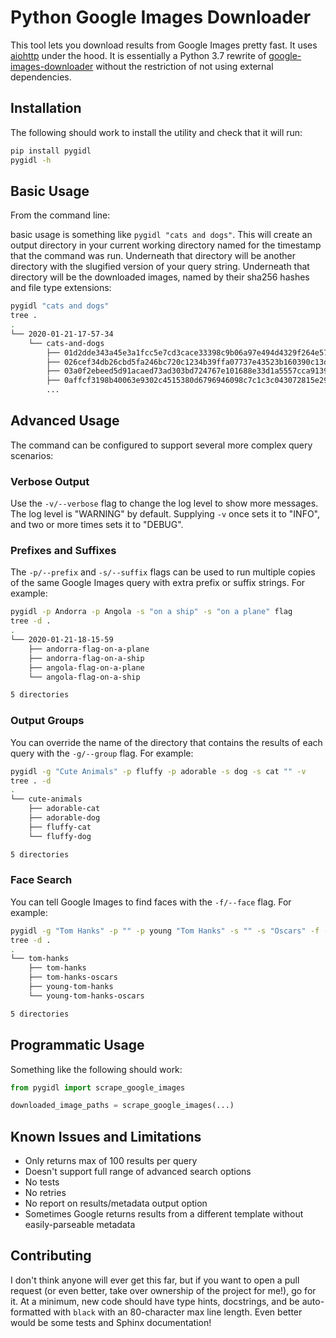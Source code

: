 # Python Google Images Downloader

This tool lets you download results from Google Images pretty fast. It uses
[aiohttp](https://docs.aiohttp.org/en/stable/) under the hood. It is essentially
a Python 3.7 rewrite of
[google-images-downloader](https://github.com/hardikvasa/google-images-download)
without the restriction of not using external dependencies.

## Installation

The following should work to install the utility and check that it will run:

```bash
pip install pygidl
pygidl -h
```

## Basic Usage

From the command line:

basic usage is something like `pygidl "cats and dogs"`. This will create an
output directory in your current working directory named for the timestamp that
the command was run. Underneath that directory will be another directory with
the slugified version of your query string. Underneath that directory will be
the downloaded images, named by their sha256 hashes and file type extensions:

```bash
pygidl "cats and dogs"
tree .
.
└── 2020-01-21-17-57-34
    └── cats-and-dogs
        ├── 01d2dde343a45e3a1fcc5e7cd3cace33398c9b06a97e494d4329f264e57d5f57.jpg
        ├── 026cef34db26cbd5fa246bc720c1234b39ffa07737e43523b160390c13d5d3e6.jpeg
        ├── 03a0f2ebeed5d91acaed73ad303bd724767e101688e33d1a5557cca9139972d7.webp
        ├── 0affcf3198b40063e9302c4515380d6796946098c7c1c3c043072815e29e2770.jpeg
        ...
```


## Advanced Usage

The command can be configured to support several more complex query scenarios:

### Verbose Output

Use the `-v/--verbose` flag to change the log level to show more messages. The
log level is "WARNING" by default. Supplying `-v` once sets it to "INFO", and
two or more times sets it to "DEBUG".

### Prefixes and Suffixes

The `-p/--prefix` and `-s/--suffix` flags can be used to run multiple copies of
the same Google Images query with extra prefix or suffix strings. For example:

```bash
pygidl -p Andorra -p Angola -s "on a ship" -s "on a plane" flag
tree -d .
.
└── 2020-01-21-18-15-59
    ├── andorra-flag-on-a-plane
    ├── andorra-flag-on-a-ship
    ├── angola-flag-on-a-plane
    └── angola-flag-on-a-ship

5 directories
```

### Output Groups

You can override the name of the directory that contains the results of each
query with the `-g/--group` flag. For example:


```bash
pygidl -g "Cute Animals" -p fluffy -p adorable -s dog -s cat "" -v
tree . -d
.
└── cute-animals
    ├── adorable-cat
    ├── adorable-dog
    ├── fluffy-cat
    └── fluffy-dog

5 directories
```

### Face Search

You can tell Google Images to find faces with the `-f/--face` flag. For example:

```bash
pygidl -g "Tom Hanks" -p "" -p young "Tom Hanks" -s "" -s "Oscars" -f -v
tree -d .
.
└── tom-hanks
    ├── tom-hanks
    ├── tom-hanks-oscars
    ├── young-tom-hanks
    └── young-tom-hanks-oscars

5 directories
```

## Programmatic Usage

Something like the following should work:

```python
from pygidl import scrape_google_images

downloaded_image_paths = scrape_google_images(...)
```

## Known Issues and Limitations

- Only returns max of 100 results per query
- Doesn't support full range of advanced search options
- No tests
- No retries
- No report on results/metadata output option
- Sometimes Google returns results from a different template without
  easily-parseable metadata


## Contributing

I don't think anyone will ever get this far, but if you want to open a pull
request (or even better, take over ownership of the project for me!), go for it.
At a minimum, new code should have type hints, docstrings, and be auto-formatted
with `black` with an 80-character max line length. Even better would be some
tests and Sphinx documentation!
